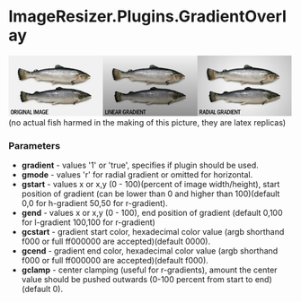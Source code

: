 ImageResizer.Plugins.GradientOverlay
====================================

![fish example](https://raw.githubusercontent.com/Geta/ImageResizer.Plugins.GradientOverlay/master/content/demo.jpg)
(no actual fish harmed in the making of this picture, they are latex replicas)

### Parameters

* **gradient** - values '1' or 'true', specifies if plugin should be used.
* **gmode** - values 'r' for radial gradient or omitted for horizontal.
* **gstart** - values x or x,y (0 - 100)(percent of image width/height), start position of gradient (can be lower than 0 and higher than 100)(default 0,0 for h-gradient 50,50 for r-gradient).
* **gend** - values x or x,y (0 - 100), end position of gradient (default 0,100 for l-gradient 100,100 for r-gradient)
* **gcstart** - gradient start color, hexadecimal color value (argb shorthand f000 or full ff000000 are accepted)(default 0000).
* **gcend** - gradient end color, hexadecimal color value (argb shorthand f000 or full ff000000 are accepted)(default f000).
* **gclamp** - center clamping (useful for r-gradients), amount the center value should be pushed outwards (0-100 percent from start to end)(default 0).
